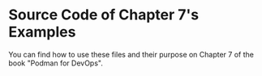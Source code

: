 # Source Code of Chapter 7's Examples
You can find how to use these files and their purpose on Chapter 7 of the book "Podman for DevOps".
